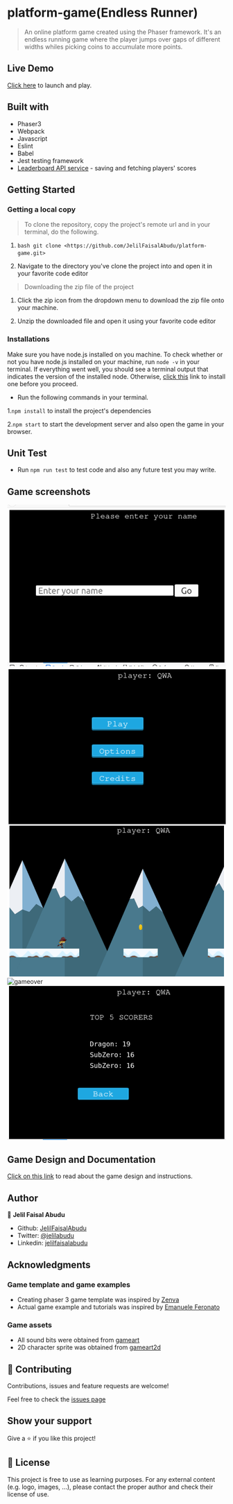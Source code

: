 # platform-game(Endless Runner)

> An online platform game created using the Phaser framework. It's an endless running game where the player jumps over gaps of different widths whiles picking coins to accumulate  more points.

## Live Demo

[Click here](https://sweetrunner.netlify.app/) to launch and play.

## Built with

* Phaser3
* Webpack
* Javascript
* Eslint
* Babel
* Jest testing framework
* [Leaderboard API service](https://www.notion.so/Leaderboard-API-service-24c0c3c116974ac49488d4eb0267ade3) - saving and fetching players' scores

## Getting Started

### Getting a local copy

> To clone the repository, copy the project's remote url and in your terminal, do the following.

1. ```bash git clone <https://github.com/JelilFaisalAbudu/platform-game.git>```

2. Navigate to the directory you've clone the project into and open it in your favorite code editor

> Downloading the zip file of the project

1. Click the zip icon from the dropdown menu to download the zip file onto your machine.

2. Unzip the downloaded file and open it using your favorite code editor

### Installations

Make sure you have node.js installed on you machine.
To check whether or not you have node.js installed on your machine, run ```node -v``` in your terminal.
If everything went well, you should see a terminal output that indicates the version of the installed node.
Otherwise, [click this](https://nodejs.org/en/download/) link to install one before you proceed.

* Run the following commands in your terminal.

1.```npm install``` to install the project's dependencies

2.```npm start``` to start the development server and also open the game in your browser.

## Unit Test

* Run ```npm run test``` to test code and also any future test you may write.

## Game screenshots

![input](assets/game-screenshots/login-shot.png)
![menu](assets/game-screenshots/menu-shot.png)
![gameplay](assets/game-screenshots/game-play-shot.png)
![gameover](assets/screenshots/gameover.png)
![leaderboard](assets/game-screenshots/leaderboard-shot.png)

## Game Design and Documentation

[Click on this link](GAMEDESIGN.md) to read about the game design and instructions.

## Author

👤 **Jelil Faisal Abudu**

* Github: [JelilFaisalAbudu](https://github.com/JelilFaisalAbudu)
* Twitter: [@jelilabudu](https://twitter.com/jelilabudu)
* Linkedin: [jelilfaisalabudu](www.linkedin.com/in/jelilfaisalabudu)

## Acknowledgments

### Game template and game examples

* Creating phaser 3 game template was inspired by [Zenva](https://phasertutorials.com/creating-a-phaser-3-template-part-3/)
* Actual game example and tutorials was inspired by [Emanuele Feronato](https://www.emanueleferonato.com/tag/endless-runner/)

### Game assets

* All sound bits were obtained from [gameart](https://gameart.org/)
* 2D character sprite was obtained from [gameart2d](https://www.gameart2d.com/freebies.html)

## 🤝 Contributing

Contributions, issues and feature requests are welcome!

Feel free to check the [issues page](https://github.com/JelilFaisalAbudu/platform-game/issues)

## Show your support

Give a ⭐️ if you like this project!

## 📝 License

This project is free to use as learning purposes. For any external content (e.g. logo, images, ...), please contact the proper author and check their license of use.
